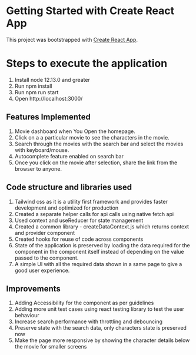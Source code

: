# Getting Started with Create React App

This project was bootstrapped with [Create React App](https://github.com/facebook/create-react-app).

# Steps to execute the application

1. Install node 12.13.0 and greater
2. Run npm install
3. Run npm run start
4. Open http://localhost:3000/

## Features Implemented

1. Movie dashboard when You Open the homepage.
2. Click on a a particular movie to see the characters in the movie.
3. Search through the movies with the search bar and select the movies with keyboard/mouse.
4. Autocomplete feature enabled on search bar
5. Once you click on the movie after selection, share the link from the browser to anyone.

## Code structure and libraries used

1. Tailwind css as it is a utility first framework and provides faster development and optimized for production
2. Created a separate helper calls for api calls using native fetch api
3. Used context and useReducer for state management
4. Created a common library - createDataContext.js which returns context and provider component
5. Created hooks for reuse of code across components
6. State of the application is preserved by loading the data required for the component in the component itself instead of depending on the value passed to the component.
7. A simple UI with all the required data shown in a same page to give a good user experience.

## Improvements

1. Adding Accessibility for the component as per guidelines
2. Adding more unit test cases using react testing library to test the user behaviour
3. Increase search performance with throttling and debouncing
4. Preserve state with the search data, only characters state is preserved now
5. Make the page more responsive by showing the character details below the movie for smaller screens

